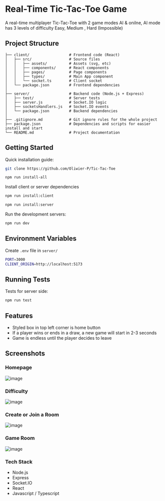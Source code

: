 # Real-Time Tic-Tac-Toe Game 

A real-time multiplayer Tic-Tac-Toe with 2 game modes AI & onilne, AI mode has 3 levels of difficulty Easy, Medium , Hard (Impossible)

## Project Structure
```
├── client/                  # Frontend code (React)  
│   ├── src/                 # Source files
│   │   ├── assets/          # Assets (svg, etc)
│   │   ├── components/      # React components  
│   │   ├── pages/           # Page components  
│   │   ├── types/           # Main App component
│   │   └── socket.ts        # Client socket
│   └── package.json         # Frontend dependencies  
│  
├── server/                  # Backend code (Node.js + Express)  
│   ├── test/                # Server tests
│   ├── server.js            # Socket.IO logic
│   ├── socketsHandlers.js   # Socket.IO events  
│   └── package.json         # Backend dependencies  
│  
├── .gitignore.md            # Git ignore rules for the whole project
├── package.json             # Dependencies and scripts for easier install and start
└── README.md                # Project documentation  

```

## Getting Started 

Quick installation guide:

```bash
git clone https://github.com/Oliwier-P/Tic-Tac-Toe

npm run install-all
```

Install client or server dependencies 
```bash
npm run install:client

npm run install:server
```

Run the development servers:
```bash
npm run dev  
```

## Environment Variables
Create ```.env``` file in ```server/```

```bash
PORT=3000
CLIENT_ORIGIN=http://localhost:5173
```

## Running Tests

Tests for server side:

```bash
npm run test
```

## Features
- Styled box in top left corner is home button
- If a player wins or ends in a draw, a new game will start in 2-3 seconds
- Game is endless until the player decides to leave

## Screenshots

### Homepage

![image](https://github.com/user-attachments/assets/fbe3a881-17c9-4be2-85a2-4f1840737549)

### Difficulty

![image](https://github.com/user-attachments/assets/83434e84-b764-4d98-8dac-8e7b37fca54d)

### Create or Join a Room

![image](https://github.com/user-attachments/assets/2697562b-e98d-4193-beee-f7ea8648b4bb)

### Game Room

![image](https://github.com/user-attachments/assets/1a34be6e-fac9-4f15-88e2-ce730080450d)


### Tech Stack
- Node.js
- Express
- Socket.IO
- React
- Javascript / Typescript
